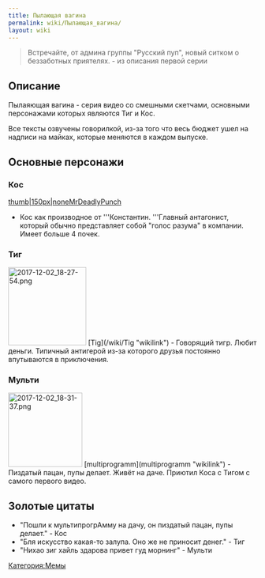 ```yaml
---
title: Пылающая вагина
permalink: wiki/Пылающая_вагина/
layout: wiki
---
```


> Встречайте, от админа группы "Русский пуп", новый ситком о беззаботных
> приятелях. - из описания первой серии

## Описание

Пылаяющая вагина - серия видео со смешными скетчами, основными
персонажами которых являются Тиг и Кос.

Все тексты озвучены говорилкой, из-за того что весь бюджет ушел на
надписи на майках, которые меняются в каждом выпуске.

## Основные персонажи

### **Кос**

[thumb\|150px\|none](Файл:2017-12-02_18-27-42.png "wikilink")[MrDeadlyPunch](/wiki/MrDeadlyPunch "wikilink")
- Кос как производное от '''Константин. '''Главный антагонист, который
обычно представляет собой "голос разума" в компании. Имеет больше 4
почек.

### **Тиг**

<img src="2017-12-02_18-27-54.png" title="fig:2017-12-02_18-27-54.png" width="158" height="158" alt="2017-12-02_18-27-54.png" />
[Tig](/wiki/Tig "wikilink") - Говорящий тигр. Любит деньги. Типичный антигерой
из-за которого друзья постоянно впутываются в приключения.

### **Мульти**

<img src="2017-12-02_18-31-37.png" title="fig:2017-12-02_18-31-37.png" width="150" height="150" alt="2017-12-02_18-31-37.png" />
[multiprogramm](multiprogramm "wikilink") - Пиздатый пацан, пупы делает.
Живёт на даче. Приютил Коса с Тигом с самого первого видео.

## Золотые цитаты

-   "Пошли к мультипрогрАмму на дачу, он пиздатый пацан, пупы делает." -
    Кос
-   "Бля искусство какая-то залупа. Оно же не приносит денег." - Тиг
-   "Нихао зиг хайль здарова привет гуд морнинг" - Мульти

[Категория:Мемы](Категория:Мемы "wikilink")
